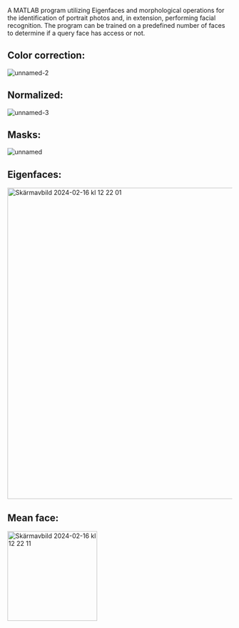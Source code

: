 A MATLAB program utilizing Eigenfaces and morphological operations for the identification of portrait photos and, in extension, performing facial recognition. The program can be trained on a predefined number of faces to determine if a query face has access or not.

## Color correction:

![unnamed-2](https://github.com/hamreliusfilip/Facial_Recognition/assets/91670593/c58b36dd-0978-4271-9c59-d6f88bb509ea)

## Normalized: 

![unnamed-3](https://github.com/hamreliusfilip/Facial_Recognition/assets/91670593/0c4e1525-feb6-4d9e-986b-dc48a385d0d3)

## Masks:

![unnamed](https://github.com/hamreliusfilip/Facial_Recognition/assets/91670593/d4113028-c624-4335-9881-6dc3f0b0ca77)

## Eigenfaces: 

<img width="697" alt="Skärmavbild 2024-02-16 kl  12 22 01" src="https://github.com/hamreliusfilip/Facial_Recognition/assets/91670593/8dbca120-660e-4ebe-9391-8fcad0edffc6">

## Mean face: 

<img width="201" alt="Skärmavbild 2024-02-16 kl  12 22 11" src="https://github.com/hamreliusfilip/Facial_Recognition/assets/91670593/4751083a-2623-4377-b2f5-0fa7aff252bc">

